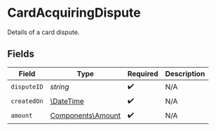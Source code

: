 # CardAcquiringDispute

Details of a card dispute.


## Fields

| Field                                                         | Type                                                          | Required                                                      | Description                                                   |
| ------------------------------------------------------------- | ------------------------------------------------------------- | ------------------------------------------------------------- | ------------------------------------------------------------- |
| `disputeID`                                                   | *string*                                                      | :heavy_check_mark:                                            | N/A                                                           |
| `createdOn`                                                   | [\DateTime](https://www.php.net/manual/en/class.datetime.php) | :heavy_check_mark:                                            | N/A                                                           |
| `amount`                                                      | [Components\Amount](../../Models/Components/Amount.md)        | :heavy_check_mark:                                            | N/A                                                           |